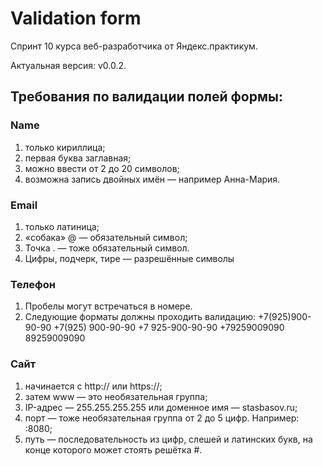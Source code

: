 # Validation form
Спринт 10 курса веб-разработчика от Яндекс.практикум.

Актуальная версия: v0.0.2.


## Требования по валидации полей формы: 
### Name
1. только кириллица;
2. первая буква заглавная;
3. можно ввести от 2 до 20 символов;
4. возможна запись двойных имён — например Анна-Мария.
### Email
1. только латиница;
2. «собака» @ — обязательный символ;
3. Точка . — тоже обязательный символ.
4. Цифры, подчерк, тире — разрешённые символы
### Телефон
  1. Пробелы могут встречаться в номере.
  2. Следующие форматы должны проходить валидацию:
    +7(925)900-90-90
    +7(925) 900-90-90
    +7 925-900-90-90
    +79259009090
    89259009090
### Сайт
1. начинается с http:// или https://;
2. затем www — это необязательная группа;
3. IP-адрес — 255.255.255.255 или доменное имя — stasbasov.ru;
4. порт — тоже необязательная группа от 2 до 5 цифр. Например: :8080;
5. путь — последовательность из цифр, слешей и латинских букв, на конце которого может стоять решётка #.
